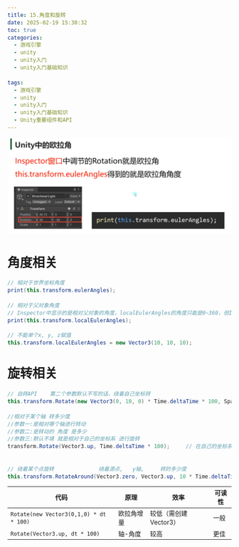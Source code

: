 ```yaml
---
title: 15.角度和旋转
date: 2025-02-19 15:30:32
toc: true
categories:
  - 游戏引擎
  - unity
  - unity入门
  - unity入门基础知识

tags:
  - 游戏引擎
  - unity
  - unity入门
  - unity入门基础知识
  - Unity重要组件和API
---
```


![](15.角度和旋转/file-20250219153608773.png)
# 角度相关
```csharp
// 相对于世界坐标角度
print(this.transform.eulerAngles);

// 相对于父对象角度
// Inspector中显示的是相对父对象的角度，localEulerAngles的角度只能是0~360，但Inspector面板是可以负数的
print(this.transform.localEulerAngles);

// 不能单个x, y, z赋值
this.transform.localEulerAngles = new Vector3(10, 10, 10);
```

# 旋转相关
```csharp
// 自转API    第二个参数默认不写的话，绕着自己坐标转
this.transform.Rotate(new Vector3(0, 10, 0) * Time.deltaTime * 100, Space.World);    // 每帧绕y轴增加100 * （0，10，0）

//相对于某个轴 转多少度
//参数一:是相对哪个轴进行转动
//参数二:是转动的 角度 是多少
//参数三:默认不填 就是相对于自己的坐标系 进行旋转
transform.Rotate(Vector3.up, Time.deltaTime * 100);     // 在自己的坐标系的y轴旋转


// 绕着某个点旋转              绕着源点,   y轴,     转的多少度
this.transform.RotateAround(Vector3.zero, Vector3.up, 10 * Time.deltaTime);
```

| **代码**                                  | 原理    | 效率             | 可读性 |
| --------------------------------------- | ----- | -------------- | --- |
| `Rotate(new Vector3(0,1,0) * dt * 100)` | 欧拉角增量 | 较低（需创建Vector3） | 一般  |
| `Rotate(Vector3.up, dt * 100)`          | 轴-角度  | 较高             | 更佳  |

